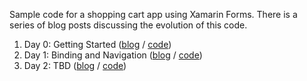 Sample code for a shopping cart app using Xamarin Forms.  There is a series of blog posts discussing the evolution of this code.

 1. Day 0:  Getting Started ([blog][1] / [code][2]) 
 2. Day 1:  Binding and Navigation ([blog][3] / [code][4])
 3. Day 2:  TBD ([blog][5] / [code][6])


  [1]: http://blog.masterdevs.com/xamarin-forms-shopping-cart-day-0/
  [2]: https://github.com/jquintus/spikes/blob/master/XamarinSpikes/ShoppingCart/Archive/ShoppingCart-Day0.zip?raw=true
  [3]: http://blog.masterdevs.com/xf-day-1/
  [4]: https://github.com/jquintus/spikes/tree/ShoppingCart-Day1/XamarinSpikes/ShoppingCart
  [5]: http://blog.masterdevs.com/xf-day-2/
  [6]: https://github.com/jquintus/spikes/tree/ShoppingCart-Day2/XamarinSpikes/ShoppingCart
  
  
